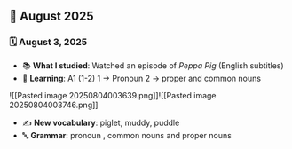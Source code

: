 
## 📆 August 2025

### 🗓️ August 3, 2025
- 📚 **What I studied**: Watched an episode of *Peppa Pig* (English subtitles)
- 📕 **Learning**: A1 (1-2)
1 -> Pronoun
2 -> proper and common nouns

![[Pasted image 20250804003639.png]]![[Pasted image 20250804003746.png]]


- ✍️ **New vocabulary**: piglet, muddy, puddle
- 🔤 **Grammar**: pronoun , common  nouns and proper nouns